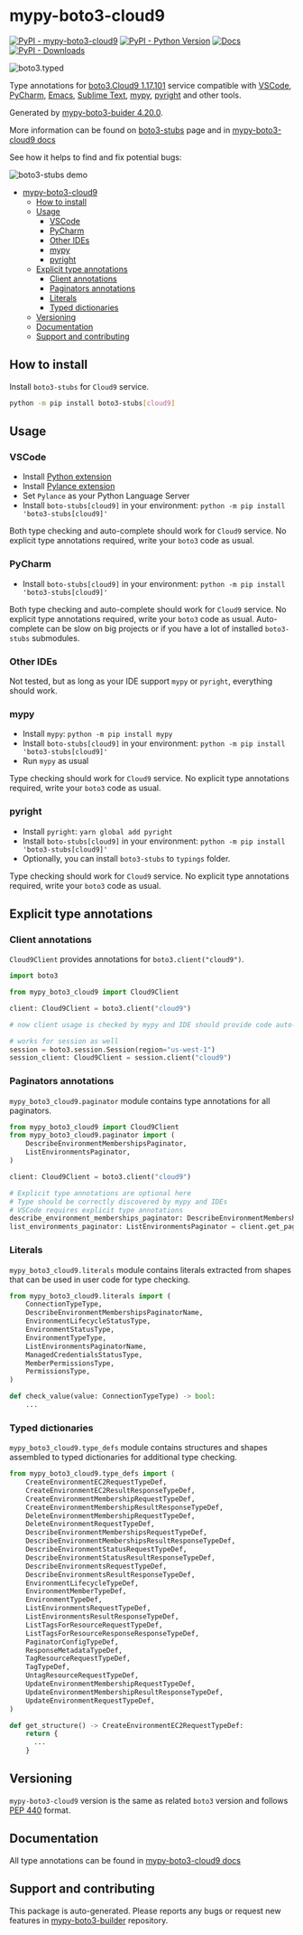 <a id="mypy-boto3-cloud9"></a>

# mypy-boto3-cloud9

[![PyPI - mypy-boto3-cloud9](https://img.shields.io/pypi/v/mypy-boto3-cloud9.svg?color=blue)](https://pypi.org/project/mypy-boto3-cloud9)
[![PyPI - Python Version](https://img.shields.io/pypi/pyversions/mypy-boto3-cloud9.svg?color=blue)](https://pypi.org/project/mypy-boto3-cloud9)
[![Docs](https://img.shields.io/readthedocs/mypy-boto3-builder.svg?color=blue)](https://mypy-boto3-builder.readthedocs.io/)
[![PyPI - Downloads](https://img.shields.io/pypi/dw/mypy-boto3-cloud9?color=blue)](https://pypistats.org/packages/mypy-boto3-cloud9)

![boto3.typed](https://github.com/vemel/mypy_boto3_builder/raw/master/logo.png)

Type annotations for
[boto3.Cloud9 1.17.101](https://boto3.amazonaws.com/v1/documentation/api/1.17.101/reference/services/cloud9.html#Cloud9)
service compatible with [VSCode](https://code.visualstudio.com/),
[PyCharm](https://www.jetbrains.com/pycharm/),
[Emacs](https://www.gnu.org/software/emacs/),
[Sublime Text](https://www.sublimetext.com/),
[mypy](https://github.com/python/mypy),
[pyright](https://github.com/microsoft/pyright) and other tools.

Generated by
[mypy-boto3-buider 4.20.0](https://github.com/vemel/mypy_boto3_builder).

More information can be found on
[boto3-stubs](https://pypi.org/project/boto3-stubs/) page and in
[mypy-boto3-cloud9 docs](https://vemel.github.io/boto3_stubs_docs/mypy_boto3_cloud9/)

See how it helps to find and fix potential bugs:

![boto3-stubs demo](https://github.com/vemel/mypy_boto3_builder/raw/master/demo.gif)

- [mypy-boto3-cloud9](#mypy-boto3-cloud9)
  - [How to install](#how-to-install)
  - [Usage](#usage)
    - [VSCode](#vscode)
    - [PyCharm](#pycharm)
    - [Other IDEs](#other-ides)
    - [mypy](#mypy)
    - [pyright](#pyright)
  - [Explicit type annotations](#explicit-type-annotations)
    - [Client annotations](#client-annotations)
    - [Paginators annotations](#paginators-annotations)
    - [Literals](#literals)
    - [Typed dictionaries](#typed-dictionaries)
  - [Versioning](#versioning)
  - [Documentation](#documentation)
  - [Support and contributing](#support-and-contributing)

<a id="how-to-install"></a>

## How to install

Install `boto3-stubs` for `Cloud9` service.

```bash
python -m pip install boto3-stubs[cloud9]
```

<a id="usage"></a>

## Usage

<a id="vscode"></a>

### VSCode

- Install
  [Python extension](https://marketplace.visualstudio.com/items?itemName=ms-python.python)
- Install
  [Pylance extension](https://marketplace.visualstudio.com/items?itemName=ms-python.vscode-pylance)
- Set `Pylance` as your Python Language Server
- Install `boto-stubs[cloud9]` in your environment:
  `python -m pip install 'boto3-stubs[cloud9]'`

Both type checking and auto-complete should work for `Cloud9` service. No
explicit type annotations required, write your `boto3` code as usual.

<a id="pycharm"></a>

### PyCharm

- Install `boto-stubs[cloud9]` in your environment:
  `python -m pip install 'boto3-stubs[cloud9]'`

Both type checking and auto-complete should work for `Cloud9` service. No
explicit type annotations required, write your `boto3` code as usual.
Auto-complete can be slow on big projects or if you have a lot of installed
`boto3-stubs` submodules.

<a id="other-ides"></a>

### Other IDEs

Not tested, but as long as your IDE support `mypy` or `pyright`, everything
should work.

<a id="mypy"></a>

### mypy

- Install `mypy`: `python -m pip install mypy`
- Install `boto-stubs[cloud9]` in your environment:
  `python -m pip install 'boto3-stubs[cloud9]'`
- Run `mypy` as usual

Type checking should work for `Cloud9` service. No explicit type annotations
required, write your `boto3` code as usual.

<a id="pyright"></a>

### pyright

- Install `pyright`: `yarn global add pyright`
- Install `boto-stubs[cloud9]` in your environment:
  `python -m pip install 'boto3-stubs[cloud9]'`
- Optionally, you can install `boto3-stubs` to `typings` folder.

Type checking should work for `Cloud9` service. No explicit type annotations
required, write your `boto3` code as usual.

<a id="explicit-type-annotations"></a>

## Explicit type annotations

<a id="client-annotations"></a>

### Client annotations

`Cloud9Client` provides annotations for `boto3.client("cloud9")`.

```python
import boto3

from mypy_boto3_cloud9 import Cloud9Client

client: Cloud9Client = boto3.client("cloud9")

# now client usage is checked by mypy and IDE should provide code auto-complete

# works for session as well
session = boto3.session.Session(region="us-west-1")
session_client: Cloud9Client = session.client("cloud9")
```

<a id="paginators-annotations"></a>

### Paginators annotations

`mypy_boto3_cloud9.paginator` module contains type annotations for all
paginators.

```python
from mypy_boto3_cloud9 import Cloud9Client
from mypy_boto3_cloud9.paginator import (
    DescribeEnvironmentMembershipsPaginator,
    ListEnvironmentsPaginator,
)

client: Cloud9Client = boto3.client("cloud9")

# Explicit type annotations are optional here
# Type should be correctly discovered by mypy and IDEs
# VSCode requires explicit type annotations
describe_environment_memberships_paginator: DescribeEnvironmentMembershipsPaginator = client.get_paginator("describe_environment_memberships")
list_environments_paginator: ListEnvironmentsPaginator = client.get_paginator("list_environments")
```

<a id="literals"></a>

### Literals

`mypy_boto3_cloud9.literals` module contains literals extracted from shapes
that can be used in user code for type checking.

```python
from mypy_boto3_cloud9.literals import (
    ConnectionTypeType,
    DescribeEnvironmentMembershipsPaginatorName,
    EnvironmentLifecycleStatusType,
    EnvironmentStatusType,
    EnvironmentTypeType,
    ListEnvironmentsPaginatorName,
    ManagedCredentialsStatusType,
    MemberPermissionsType,
    PermissionsType,
)

def check_value(value: ConnectionTypeType) -> bool:
    ...
```

<a id="typed-dictionaries"></a>

### Typed dictionaries

`mypy_boto3_cloud9.type_defs` module contains structures and shapes assembled
to typed dictionaries for additional type checking.

```python
from mypy_boto3_cloud9.type_defs import (
    CreateEnvironmentEC2RequestTypeDef,
    CreateEnvironmentEC2ResultResponseTypeDef,
    CreateEnvironmentMembershipRequestTypeDef,
    CreateEnvironmentMembershipResultResponseTypeDef,
    DeleteEnvironmentMembershipRequestTypeDef,
    DeleteEnvironmentRequestTypeDef,
    DescribeEnvironmentMembershipsRequestTypeDef,
    DescribeEnvironmentMembershipsResultResponseTypeDef,
    DescribeEnvironmentStatusRequestTypeDef,
    DescribeEnvironmentStatusResultResponseTypeDef,
    DescribeEnvironmentsRequestTypeDef,
    DescribeEnvironmentsResultResponseTypeDef,
    EnvironmentLifecycleTypeDef,
    EnvironmentMemberTypeDef,
    EnvironmentTypeDef,
    ListEnvironmentsRequestTypeDef,
    ListEnvironmentsResultResponseTypeDef,
    ListTagsForResourceRequestTypeDef,
    ListTagsForResourceResponseResponseTypeDef,
    PaginatorConfigTypeDef,
    ResponseMetadataTypeDef,
    TagResourceRequestTypeDef,
    TagTypeDef,
    UntagResourceRequestTypeDef,
    UpdateEnvironmentMembershipRequestTypeDef,
    UpdateEnvironmentMembershipResultResponseTypeDef,
    UpdateEnvironmentRequestTypeDef,
)

def get_structure() -> CreateEnvironmentEC2RequestTypeDef:
    return {
      ...
    }
```

<a id="versioning"></a>

## Versioning

`mypy-boto3-cloud9` version is the same as related `boto3` version and follows
[PEP 440](https://www.python.org/dev/peps/pep-0440/) format.

<a id="documentation"></a>

## Documentation

All type annotations can be found in
[mypy-boto3-cloud9 docs](https://vemel.github.io/boto3_stubs_docs/mypy_boto3_cloud9/)

<a id="support-and-contributing"></a>

## Support and contributing

This package is auto-generated. Please reports any bugs or request new features
in [mypy-boto3-builder](https://github.com/vemel/mypy_boto3_builder/issues/)
repository.
